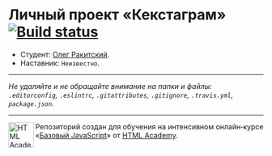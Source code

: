 # Личный проект «Кекстаграм» [![Build status][travis-image]][travis-url]

* Студент: [Олег Ракитский](https://up.htmlacademy.ru/javascript/11/user/535053).
* Наставник: `Неизвестно`.

---

_Не удаляйте и не обращайте внимание на папки и файлы:_<br>
_`.editorconfig`, `.eslintrc`, `.gitattributes`, `.gitignore`, `.travis.yml`, `package.json`._

---

<a href="https://htmlacademy.ru/intensive/javascript"><img align="left" width="50" height="50" title="HTML Academy" src="https://up.htmlacademy.ru/static/img/intensive/javascript/logo-for-github.svg"></a>

Репозиторий создан для обучения на интенсивном онлайн‑курсе «[Базовый JavaScript](https://htmlacademy.ru/intensive/javascript)» от [HTML Academy](https://htmlacademy.ru).

[travis-image]: https://travis-ci.org/htmlacademy-javascript/535053-kekstagram.svg?branch=master
[travis-url]: https://travis-ci.org/htmlacademy-javascript/535053-kekstagram
